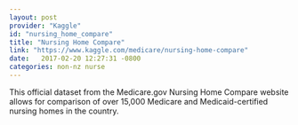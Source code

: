 ```yaml
---
layout: post
provider: "Kaggle"
id: "nursing_home_compare"
title: "Nursing Home Compare"
link: "https://www.kaggle.com/medicare/nursing-home-compare"
date:   2017-02-20 12:27:31 -0800
categories: non-nz nurse
---
```


This official dataset from the Medicare.gov Nursing Home Compare website allows for comparison of over 15,000 Medicare and Medicaid-certified nursing homes in the country.